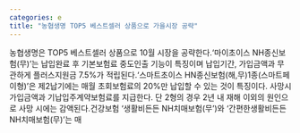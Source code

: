 ```yaml
---
categories: e
title: "농협생명 TOP5 베스트셀러 상품으로 가을시장 공략"
---
```

농협생명은 TOP5 베스트셀러 상품으로 10월 시장을 공략한다.‘마이초이스 NH종신보험(무)’는 납입완료 후 기본보험료 중도인출 기능이 특징이며 납입기간, 가입금액과 무관하게 플러스지원금 7.5%가 적립된다.‘스마트초이스 HN종신보험(해,무)1종(스마트페이형)’은 제2납기에는 매월 초회보험료의 20%만 납입할 수 있는 것이 특징이다. 사망시 가입금액과 기납입주계약보험료를 지급한다. 단 2형의 경우 2년 내 재해 이외의 원인으로 사망 시에는 감액된다.건강보험 ‘생활비든든 NH치매보험(무’)와 ‘간편한생활비든든 NH치매보험(무)’는 매